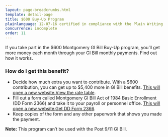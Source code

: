 ```yaml
---
layout: page-breadcrumbs.html
template: detail-page
title: $600 Buy-Up Program
plainlanguage: 12-07-16 certified in compliance with the Plain Writing Act
concurrence: incomplete
order: 11
---
```


<div class="va-introtext">

If you take part in the $600 Montgomery GI Bill Buy-Up program, you’ll get more money each month through your GI Bill monthly payments. Find out how it works.

</div>

### How do I get this benefit? 

- Decide how much extra you want to contribute. With a $600 contribution, you can get up to $5,400 more in GI Bill benefits. <a href="https://www.benefits.va.gov/gibill/resources/benefits_resources/rates/600_buyup.asp"><span class="usa-sr-only">This will open a new website.</span>View the rate table</a>. 
- Fill out a form called Montgomery GI Bill Act of 1984 Basic Enrollment (DD Form 2366) and take it to your payroll or personnel office. <a href="http://www.esd.whs.mil/Portals/54/Documents/DD/forms/dd/dd2366.pdf"><span class="usa-sr-only">This will open a new website.</span>Get DD Form 2366</a>.
- Keep copies of the form and any other paperwork that shows you made the payment. 

**Note:** This program can’t be used with the Post 9/11 GI Bill.

